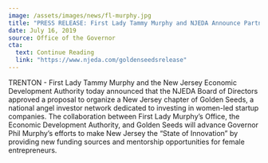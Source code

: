 ```yaml
---
image: /assets/images/news/fl-murphy.jpg
title: "PRESS RELEASE: First Lady Tammy Murphy and NJEDA Announce Partnership with Golden Seeds to Increase Funding for Women-Led Startups"
date: July 16, 2019
source: Office of the Governor
cta:
  text: Continue Reading
  link: "https://www.njeda.com/goldenseedsrelease"
---
```


TRENTON - First Lady Tammy Murphy and the New Jersey Economic Development Authority today announced that the NJEDA Board of Directors approved a proposal to organize a New Jersey chapter of Golden Seeds, a national angel investor network dedicated to investing in women-led startup companies. The collaboration between First Lady Murphy’s Office, the Economic Development Authority, and Golden Seeds will advance Governor Phil Murphy’s efforts to make New Jersey the “State of Innovation” by providing new funding sources and mentorship opportunities for female entrepreneurs.
